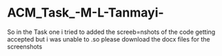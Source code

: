 # ACM_Task_-M-L-Tanmayi-
So in the Task one i tried to added the screeb=nshots of the code getting accepted but i was unable to .so please download the docx files for the screenshots
